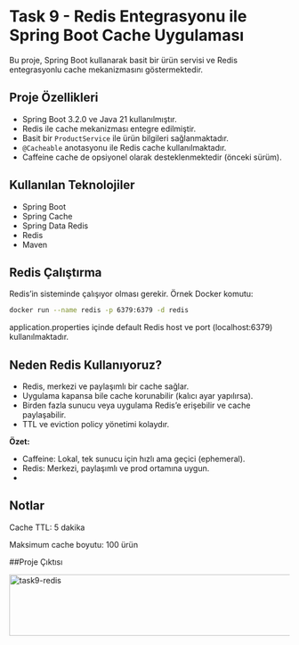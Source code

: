 # Task 9 - Redis Entegrasyonu ile Spring Boot Cache Uygulaması

Bu proje, Spring Boot kullanarak basit bir ürün servisi ve Redis entegrasyonlu cache mekanizmasını göstermektedir.

## Proje Özellikleri

- Spring Boot 3.2.0 ve Java 21 kullanılmıştır.
- Redis ile cache mekanizması entegre edilmiştir.
- Basit bir `ProductService` ile ürün bilgileri sağlanmaktadır.
- `@Cacheable` anotasyonu ile Redis cache kullanılmaktadır.
- Caffeine cache de opsiyonel olarak desteklenmektedir (önceki sürüm).

## Kullanılan Teknolojiler

- Spring Boot
- Spring Cache
- Spring Data Redis
- Redis
- Maven

## Redis Çalıştırma

Redis’in sisteminde çalışıyor olması gerekir. Örnek Docker komutu:

```bash
docker run --name redis -p 6379:6379 -d redis
```
application.properties içinde default Redis host ve port (localhost:6379) kullanılmaktadır.

## Neden Redis Kullanıyoruz?

- Redis, merkezi ve paylaşımlı bir cache sağlar.  
- Uygulama kapansa bile cache korunabilir (kalıcı ayar yapılırsa).  
- Birden fazla sunucu veya uygulama Redis’e erişebilir ve cache paylaşabilir.  
- TTL ve eviction policy yönetimi kolaydır.  

**Özet:**
- Caffeine: Lokal, tek sunucu için hızlı ama geçici (ephemeral).  
- Redis: Merkezi, paylaşımlı ve prod ortamına uygun.
- 
## Notlar

Cache TTL: 5 dakika

Maksimum cache boyutu: 100 ürün

##Proje Çıktısı

<img width="530" height="110" alt="task9-redis" src="https://github.com/user-attachments/assets/2ab5cb29-a239-4e3c-8fe3-2f2fde173f1c" />
